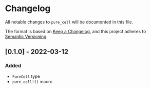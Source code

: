 # Changelog
All notable changes to `pure_cell` will be documented in this file.

The format is based on [Keep a Changelog](https://keepachangelog.com/en/1.0.0/),
and this project adheres to [Semantic Versioning](https://github.com/AldaronLau/semver).

## [0.1.0] - 2022-03-12
### Added
 - `PureCell` type
 - `pure_cell!()` macro
